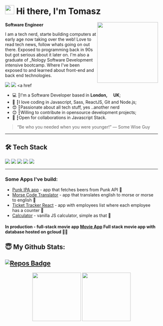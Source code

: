 <h1><img src="https://emojis.slackmojis.com/emojis/images/1531849430/4246/blob-sunglasses.gif?1531849430" width="30"/> Hi there, I'm Tomasz</h1>

<img align='right' src='https://media1.tenor.com/images/841aeb9f113999616d097b414c539dfd/tenor.gif?itemid=5368357' width='200'>

**Software Engineer**

<p>I am a tech nerd, starte building computers at early age now taking over the web! Love to read tech news, follow whats going on out there.
Exposed to programming back in 90s but got serious about it later on. I'm also a graduate of _Nology Software Development intensive bootcamp.
Where I've been exposed to and learned about front-end and back end technologies. </p>

<a href="https://linkedin.com/in/tomasz-bielasik"><img src="https://img.shields.io/badge/linkedin-0077B5.svg?style=for-the-badge&logo=linkedin&logoColor=white"></a>
<a href="tomasz.bielasik@gmail.com"><img src="https://img.shields.io/badge/e‑mail-D14836.svg?style=for-the-badge&logo=GMail&logoColor=white"></a>
<a href 

<ul>
  <li>💻 ┇I'm a Software Developer based in <b>London, <img src="https://upload.wikimedia.org/wikipedia/commons/4/4c/Ei-location.svg" width="13"/> UK</b>;</li>
  <li>💾 ┇I love coding in Javascript, Sass, ReactJS, Git and Node.js;</li>
  <li>😍 ┇Passionate about all tech stuff, yes ..another nerd</li>
  <li>😊 ┇Willing to contribute in opensource development projects;</li>
  <li>🤝 ┇Open for collaborations in Javascript Stack.</li>
</ul>

> “Be who you needed when you were younger!”
― Some Wise Guy
---

## 🛠 Tech Stack

<p>
  <img src="https://img.shields.io/badge/javascript%20-%23323330.svg?&style=for-the-badge&logo=javascript&logoColor=%23F7DF1E"/>
  <img src="https://img.shields.io/badge/react%20-%2320232a.svg?&style=for-the-badge&logo=react&logoColor=%2361DAFB"/>
  <img src="https://img.shields.io/badge/node.js%20-%2343853D.svg?&style=for-the-badge&logo=node.js&logoColor=white"/>
  <img src="https://img.shields.io/badge/git%20-%23F05033.svg?&style=for-the-badge&logo=git&logoColor=white"/>
  <img src="https://img.shields.io/badge/github%20-%23121011.svg?&style=for-the-badge&logo=github&logoColor=white"/>
</p>

---

### Some Apps I've build:
- <a href="https://tommyb89.github.io/punk-api-app/">Punk IPA app</a> - app that fetches beers from Punk API 📝
- <a href="https://tommyb89.github.io/morsecode-translator/">Morse Code Translator</a> - app that translates english to morse or morse to english 📝
- <a href="https://tommyb89.github.io/morsecode-translator/">Ticket Tracker React</a> - app with employees list where each employee has a counter 📝
- <a href="https://tommyb89.github.io/morsecode-translator/">Calculator</a> - vanilla JS calculator, simple as that 📝


#### In production - full-stack movie app <a href="https://github.com/tommyb89/movie-frontend">Movie App</a> Full stack movie app with database hosted on gcloud 👨‍💻 
## 😇 My Github Stats:

[![Repos Badge](https://badges.pufler.dev/repos/tommyb89?style=for-the-badge)](https://github.com/tommyb89?tab=repositories)
---
<p align = "center">
  <img height="160" src = "https://github-readme-stats.vercel.app/api?username=tommyb89&show_icons=true&theme=algolia&line_height=27">
  <img height="160" src="https://github-readme-stats.vercel.app/api/top-langs/?username=tommyb89&layout=compact&theme=algolia" />
</p>

